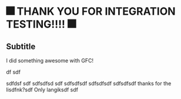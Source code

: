 # 🎆 THANK YOU FOR INTEGRATION TESTING!!!! 🎆

## Subtitle

I did something awesome with GFC!
 
df
sdf
  
  

sdfdsf
sdf
sdfsdfsd
sdf
sdfsdfsdf
sdfsdfsdf
sdfsdfsdf
thanks for the lisdfnk?sdf
Only langiksdf
sdf

